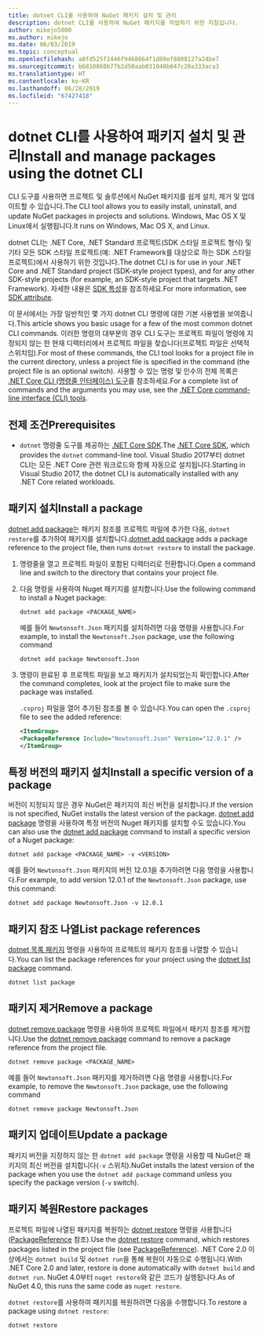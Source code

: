 ```yaml
---
title: dotnet CLI를 사용하여 NuGet 패키지 설치 및 관리
description: dotnet CLI를 사용하여 NuGet 패키지를 작업하기 위한 지침입니다.
author: mikejo5000
ms.author: mikejo
ms.date: 06/03/2019
ms.topic: conceptual
ms.openlocfilehash: a8fd525f2446f9468664f1d80ef8808127a24be7
ms.sourcegitcommit: b6810860b77b2d50aab031040b047c20a333aca3
ms.translationtype: HT
ms.contentlocale: ko-KR
ms.lasthandoff: 06/28/2019
ms.locfileid: "67427418"
---
```

# <a name="install-and-manage-packages-using-the-dotnet-cli"></a><span data-ttu-id="c314d-103">dotnet CLI를 사용하여 패키지 설치 및 관리</span><span class="sxs-lookup"><span data-stu-id="c314d-103">Install and manage packages using the dotnet CLI</span></span>

<span data-ttu-id="c314d-104">CLI 도구를 사용하면 프로젝트 및 솔루션에서 NuGet 패키지를 쉽게 설치, 제거 및 업데이트할 수 있습니다.</span><span class="sxs-lookup"><span data-stu-id="c314d-104">The CLI tool allows you to easily install, uninstall, and update NuGet packages in projects and solutions.</span></span> <span data-ttu-id="c314d-105">Windows, Mac OS X 및 Linux에서 실행됩니다.</span><span class="sxs-lookup"><span data-stu-id="c314d-105">It runs on Windows, Mac OS X, and Linux.</span></span>

<span data-ttu-id="c314d-106">dotnet CLI는 .NET Core, .NET Standard 프로젝트(SDK 스타일 프로젝트 형식) 및 기타 모든 SDK 스타일 프로젝트(예: .NET Framework를 대상으로 하는 SDK 스타일 프로젝트)에서 사용하기 위한 것입니다.</span><span class="sxs-lookup"><span data-stu-id="c314d-106">The dotnet CLI is for use in your .NET Core and .NET Standard project (SDK-style project types), and for any other SDK-style projects (for example, an SDK-style project that targets .NET Framework).</span></span> <span data-ttu-id="c314d-107">자세한 내용은 [SDK 특성](/dotnet/core/tools/csproj#additions)을 참조하세요.</span><span class="sxs-lookup"><span data-stu-id="c314d-107">For more information, see [SDK attribute](/dotnet/core/tools/csproj#additions).</span></span>

<span data-ttu-id="c314d-108">이 문서에서는 가장 일반적인 몇 가지 dotnet CLI 명령에 대한 기본 사용법을 보여줍니다.</span><span class="sxs-lookup"><span data-stu-id="c314d-108">This article shows you basic usage for a few of the most common dotnet CLI commands.</span></span> <span data-ttu-id="c314d-109">이러한 명령의 대부분의 경우 CLI 도구는 프로젝트 파일이 명령에 지정되지 않는 한 현재 디렉터리에서 프로젝트 파일을 찾습니다(프로젝트 파일은 선택적 스위치임).</span><span class="sxs-lookup"><span data-stu-id="c314d-109">For most of these commands, the CLI tool looks for a project file in the current directory, unless a project file is specified in the command (the project file is an optional switch).</span></span> <span data-ttu-id="c314d-110">사용할 수 있는 명령 및 인수의 전체 목록은 [.NET Core CLI (명령줄 인터페이스) 도구](../tools/dotnet-commands.md)를 참조하세요.</span><span class="sxs-lookup"><span data-stu-id="c314d-110">For a complete list of commands and the arguments you may use, see the [.NET Core command-line interface (CLI) tools](../tools/dotnet-commands.md).</span></span>

## <a name="prerequisites"></a><span data-ttu-id="c314d-111">전제 조건</span><span class="sxs-lookup"><span data-stu-id="c314d-111">Prerequisites</span></span>

- <span data-ttu-id="c314d-112">`dotnet` 명령줄 도구를 제공하는 [.NET Core SDK](https://www.microsoft.com/net/download/).</span><span class="sxs-lookup"><span data-stu-id="c314d-112">The [.NET Core SDK](https://www.microsoft.com/net/download/), which provides the `dotnet` command-line tool.</span></span> <span data-ttu-id="c314d-113">Visual Studio 2017부터 dotnet CLI는 모든 .NET Core 관련 워크로드와 함께 자동으로 설치됩니다.</span><span class="sxs-lookup"><span data-stu-id="c314d-113">Starting in Visual Studio 2017, the dotnet CLI is automatically installed with any .NET Core related workloads.</span></span>

## <a name="install-a-package"></a><span data-ttu-id="c314d-114">패키지 설치</span><span class="sxs-lookup"><span data-stu-id="c314d-114">Install a package</span></span>

<span data-ttu-id="c314d-115">[dotnet add package](/dotnet/core/tools/dotnet-add-package?tabs=netcore2x)는 패키지 참조를 프로젝트 파일에 추가한 다음, `dotnet restore`를 추가하여 패키지를 설치합니다.</span><span class="sxs-lookup"><span data-stu-id="c314d-115">[dotnet add package](/dotnet/core/tools/dotnet-add-package?tabs=netcore2x) adds a package reference to the project file, then runs `dotnet restore` to install the package.</span></span>

1. <span data-ttu-id="c314d-116">명령줄을 열고 프로젝트 파일이 포함된 디렉터리로 전환합니다.</span><span class="sxs-lookup"><span data-stu-id="c314d-116">Open a command line and switch to the directory that contains your project file.</span></span>

2. <span data-ttu-id="c314d-117">다음 명령을 사용하여 Nuget 패키지를 설치합니다.</span><span class="sxs-lookup"><span data-stu-id="c314d-117">Use the following command to install a Nuget package:</span></span>

    ```cli
    dotnet add package <PACKAGE_NAME>
    ```

    <span data-ttu-id="c314d-118">예를 들어 `Newtonsoft.Json` 패키지를 설치하려면 다음 명령을 사용합니다.</span><span class="sxs-lookup"><span data-stu-id="c314d-118">For example, to install the `Newtonsoft.Json` package, use the following command</span></span>

    ```cli
    dotnet add package Newtonsoft.Json
    ```

3. <span data-ttu-id="c314d-119">명령이 완료된 후 프로젝트 파일을 보고 패키지가 설치되었는지 확인합니다.</span><span class="sxs-lookup"><span data-stu-id="c314d-119">After the command completes, look at the project file to make sure the package was installed.</span></span>

   <span data-ttu-id="c314d-120">`.csproj` 파일을 열어 추가된 참조를 볼 수 있습니다.</span><span class="sxs-lookup"><span data-stu-id="c314d-120">You can open the `.csproj` file to see the added reference:</span></span>

    ```xml
   <ItemGroup>
    <PackageReference Include="Newtonsoft.Json" Version="12.0.1" />
   </ItemGroup>
    ```

## <a name="install-a-specific-version-of-a-package"></a><span data-ttu-id="c314d-121">특정 버전의 패키지 설치</span><span class="sxs-lookup"><span data-stu-id="c314d-121">Install a specific version of a package</span></span>

<span data-ttu-id="c314d-122">버전이 지정되지 않은 경우 NuGet은 패키지의 최신 버전을 설치합니다.</span><span class="sxs-lookup"><span data-stu-id="c314d-122">If the version is not specified, NuGet installs the latest version of the package.</span></span> <span data-ttu-id="c314d-123">[dotnet add package](/dotnet/core/tools/dotnet-add-package?tabs=netcore2x) 명령을 사용하여 특정 버전의 Nuget 패키지를 설치할 수도 있습니다.</span><span class="sxs-lookup"><span data-stu-id="c314d-123">You can also use the [dotnet add package](/dotnet/core/tools/dotnet-add-package?tabs=netcore2x) command to install a specific version of a Nuget package:</span></span>

```cli
dotnet add package <PACKAGE_NAME> -v <VERSION>
```

<span data-ttu-id="c314d-124">예를 들어 `Newtonsoft.Json` 패키지의 버전 12.0.1을 추가하려면 다음 명령을 사용합니다.</span><span class="sxs-lookup"><span data-stu-id="c314d-124">For example, to add version 12.0.1 of the `Newtonsoft.Json` package, use this command:</span></span>

```cli
dotnet add package Newtonsoft.Json -v 12.0.1
```

## <a name="list-package-references"></a><span data-ttu-id="c314d-125">패키지 참조 나열</span><span class="sxs-lookup"><span data-stu-id="c314d-125">List package references</span></span>

<span data-ttu-id="c314d-126">[dotnet 목록 패키지](/dotnet/core/tools/dotnet-list-package?tabs=netcore2x) 명령을 사용하여 프로젝트의 패키지 참조를 나열할 수 있습니다.</span><span class="sxs-lookup"><span data-stu-id="c314d-126">You can list the package references for your project using the [dotnet list package](/dotnet/core/tools/dotnet-list-package?tabs=netcore2x) command.</span></span>

```cli
dotnet list package
```

## <a name="remove-a-package"></a><span data-ttu-id="c314d-127">패키지 제거</span><span class="sxs-lookup"><span data-stu-id="c314d-127">Remove a package</span></span>

<span data-ttu-id="c314d-128">[dotnet remove package](/dotnet/core/tools/dotnet-remove-package?tabs=netcore2x) 명령을 사용하여 프로젝트 파일에서 패키지 참조를 제거합니다.</span><span class="sxs-lookup"><span data-stu-id="c314d-128">Use the [dotnet remove package](/dotnet/core/tools/dotnet-remove-package?tabs=netcore2x) command to remove a package reference from the project file.</span></span>

```cli
dotnet remove package <PACKAGE_NAME>
```

<span data-ttu-id="c314d-129">예를 들어 `Newtonsoft.Json` 패키지를 제거하려면 다음 명령을 사용합니다.</span><span class="sxs-lookup"><span data-stu-id="c314d-129">For example, to remove the `Newtonsoft.Json` package, use the following command</span></span>

```cli
dotnet remove package Newtonsoft.Json
```

## <a name="update-a-package"></a><span data-ttu-id="c314d-130">패키지 업데이트</span><span class="sxs-lookup"><span data-stu-id="c314d-130">Update a package</span></span>

<span data-ttu-id="c314d-131">패키지 버전을 지정하지 않는 한 `dotnet add package` 명령을 사용할 때 NuGet은 패키지의 최신 버전을 설치합니다(`-v` 스위치).</span><span class="sxs-lookup"><span data-stu-id="c314d-131">NuGet installs the latest version of the package when you use the `dotnet add package` command unless you specify the package version (`-v` switch).</span></span>

## <a name="restore-packages"></a><span data-ttu-id="c314d-132">패키지 복원</span><span class="sxs-lookup"><span data-stu-id="c314d-132">Restore packages</span></span>

<span data-ttu-id="c314d-133">프로젝트 파일에 나열된 패키지를 복원하는 [dotnet restore](/dotnet/core/tools/dotnet-restore?tabs=netcore2x) 명령을 사용합니다([PackageReference](../consume-packages/package-references-in-project-files.md) 참조).</span><span class="sxs-lookup"><span data-stu-id="c314d-133">Use the [dotnet restore](/dotnet/core/tools/dotnet-restore?tabs=netcore2x) command, which restores packages listed in the project file (see [PackageReference](../consume-packages/package-references-in-project-files.md)).</span></span> <span data-ttu-id="c314d-134">.NET Core 2.0 이상에서는 `dotnet build` 및 `dotnet run`을 통해 복원이 자동으로 수행됩니다.</span><span class="sxs-lookup"><span data-stu-id="c314d-134">With .NET Core 2.0 and later, restore is done automatically with `dotnet build` and `dotnet run`.</span></span> <span data-ttu-id="c314d-135">NuGet 4.0부터 `nuget restore`와 같은 코드가 실행됩니다.</span><span class="sxs-lookup"><span data-stu-id="c314d-135">As of NuGet 4.0, this runs the same code as `nuget restore`.</span></span>

<span data-ttu-id="c314d-136">`dotnet restore`를 사용하여 패키지를 복원하려면 다음을 수행합니다.</span><span class="sxs-lookup"><span data-stu-id="c314d-136">To restore a package using `dotnet restore`:</span></span>

```cli
dotnet restore 
```
